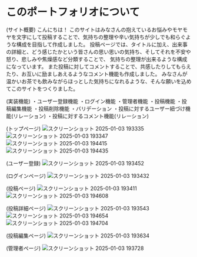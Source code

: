 # このポートフォリオについて
(サイト概要)
こんにちは！
このサイトはみなさんの抱えているお悩みやモヤモヤを文字にして投稿することで、気持ちの整理や辛い気持ちが少しでも和らぐような構成を目指して作成しました。
投稿ページでは、タイトルに加え、出来事の詳細と、どう感じたかという皆さんの思い思いの気持ち、そしてそれを不安や怒り、悲しみや焦燥感など分類することで、
気持ちの整理が出来るような構成になっています。
また投稿に対してコメントすることで、共感したりしてもらえたり、お互いに励ましあえるようなコメント機能も作成しました。
みなさんが温かいお茶でも飲みながらほっとした気持ちになれるような、そんな願いを込めてこのサイトをつくりました。

(実装機能)
・ユーザー登録機能
・ログイン機能
・管理者機能
・投稿機能
・投稿編集機能
・投稿削除機能
・バリデーション
・投稿に対するユーザー紐づけ機能(リレーション)
・投稿に対するコメント機能(リレーション)

(トップページ)
![スクリーンショット 2025-01-03 193335](https://github.com/user-attachments/assets/5d3ec082-1b6d-48bb-99ee-b2a64d3be689)
![スクリーンショット 2025-01-03 193347](https://github.com/user-attachments/assets/bc2b02aa-76ef-4585-9c27-7260382a27f0)
![スクリーンショット 2025-01-03 194415](https://github.com/user-attachments/assets/e7d43689-4266-49f1-976e-a78dfa2d8f99)
![スクリーンショット 2025-01-03 194435](https://github.com/user-attachments/assets/637503ab-ae7e-4c44-8975-57e893be8ef8)

(ユーザー登録)
![スクリーンショット 2025-01-03 193452](https://github.com/user-attachments/assets/01a05b34-9505-4d25-8c71-5d0e842eedb6)

(ログインページ)
![スクリーンショット 2025-01-03 193432](https://github.com/user-attachments/assets/2fed8145-3f69-4d63-8887-bac5393e770d)

(投稿ページ)
![スクリーンショット 2025-01-03 193411](https://github.com/user-attachments/assets/6b580cff-b99c-4e6c-aaf3-9c40ab4d9d9c)
![スクリーンショット 2025-01-03 194608](https://github.com/user-attachments/assets/3632cc68-5251-4f59-a846-30ae597cdb70)

(投稿詳細ページ)
![スクリーンショット 2025-01-03 193543](https://github.com/user-attachments/assets/2e9d706a-aeca-4de9-864c-6ed31aac7427)
![スクリーンショット 2025-01-03 194654](https://github.com/user-attachments/assets/8d167fa5-9f60-4079-8969-7c3091a5ea13)
![スクリーンショット 2025-01-03 194704](https://github.com/user-attachments/assets/4050298e-66c5-4096-843c-ce3b188853a2)

(投稿編集ページ)
![スクリーンショット 2025-01-03 193634](https://github.com/user-attachments/assets/bced3a9b-56a3-45fb-8ed0-e63d13366212)

(管理者ページ)
![スクリーンショット 2025-01-03 193728](https://github.com/user-attachments/assets/d01c9586-4acc-4941-920f-ae00cf31c1da)

